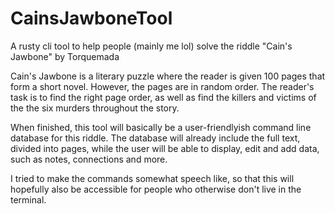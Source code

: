 # CainsJawboneTool
A rusty cli tool to help people (mainly me lol) solve the riddle "Cain's Jawbone" by Torquemada

Cain's Jawbone is a literary puzzle where the reader is given 100 pages that form a short novel. However, the pages are in random order.
The reader's task is to find the right page order, as well as find the killers and victims of the the six murders throughout the story.

When finished, this tool will basically be a user-friendlyish command line database for this riddle. The database will already include the full text, divided into pages, while the user will be able to display, edit and add data, such as notes, connections and more.

I tried to make the commands somewhat speech like, so that this will hopefully also be accessible for people who otherwise don't live in the terminal.
